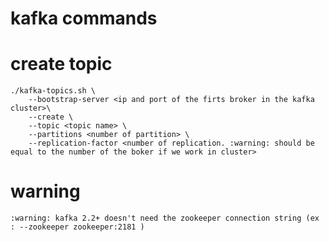 # kafka commands

# create topic

    ./kafka-topics.sh \
        --bootstrap-server <ip and port of the firts broker in the kafka  cluster>\
        --create \ 
        --topic <topic name> \
        --partitions <number of partition> \
        --replication-factor <number of replication. :warning: should be equal to the number of the boker if we work in cluster>

# warning
    :warning: kafka 2.2+ doesn't need the zookeeper connection string (ex : --zookeeper zookeeper:2181 )
        